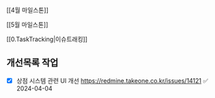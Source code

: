 
[[4월 마일스톤]]

[[5월 마일스톤]]


[[0.TaskTracking|이슈트래킹]] 

## 개선목록 작업
- [x] 상점 시스템 관련  UI 개선  https://redmine.takeone.co.kr/issues/14121 ✅ 2024-04-04



